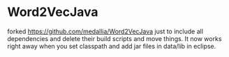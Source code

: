 # Word2VecJava
forked https://github.com/medallia/Word2VecJava just to include all dependencies and delete their build scripts and move things. It now works right away when you set classpath and add jar files in data/lib in eclipse.
